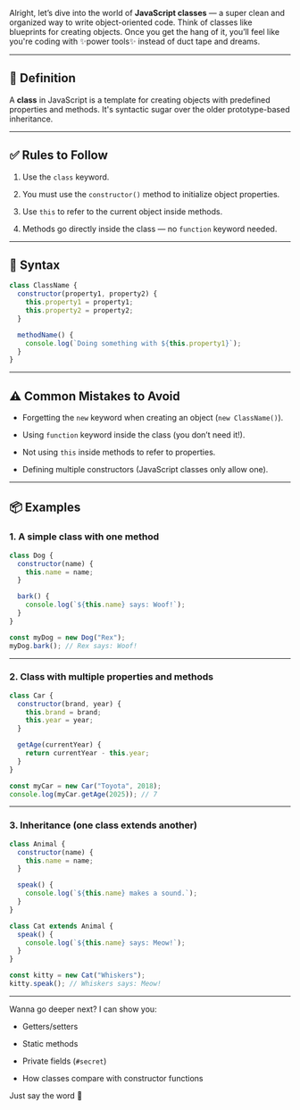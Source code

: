 Alright, let’s dive into the world of **JavaScript classes** — a super clean and organized way to write object-oriented code. Think of classes like blueprints for creating objects. Once you get the hang of it, you’ll feel like you're coding with ✨power tools✨ instead of duct tape and dreams.

---

## 🧠 **Definition**

A **class** in JavaScript is a template for creating objects with predefined properties and methods. It's syntactic sugar over the older prototype-based inheritance.

---

## ✅ **Rules to Follow**

1. Use the `class` keyword.
    
2. You must use the `constructor()` method to initialize object properties.
    
3. Use `this` to refer to the current object inside methods.
    
4. Methods go directly inside the class — no `function` keyword needed.
    

---

## 🔧 **Syntax**

```javascript
class ClassName {
  constructor(property1, property2) {
    this.property1 = property1;
    this.property2 = property2;
  }

  methodName() {
    console.log(`Doing something with ${this.property1}`);
  }
}
```

---

## ⚠️ **Common Mistakes to Avoid**

- Forgetting the `new` keyword when creating an object (`new ClassName()`).
    
- Using `function` keyword inside the class (you don’t need it!).
    
- Not using `this` inside methods to refer to properties.
    
- Defining multiple constructors (JavaScript classes only allow one).
    

---

## 📦 **Examples**

### 1. A simple class with one method

```javascript
class Dog {
  constructor(name) {
    this.name = name;
  }

  bark() {
    console.log(`${this.name} says: Woof!`);
  }
}

const myDog = new Dog("Rex");
myDog.bark(); // Rex says: Woof!
```

---

### 2. Class with multiple properties and methods

```javascript
class Car {
  constructor(brand, year) {
    this.brand = brand;
    this.year = year;
  }

  getAge(currentYear) {
    return currentYear - this.year;
  }
}

const myCar = new Car("Toyota", 2018);
console.log(myCar.getAge(2025)); // 7
```

---

### 3. Inheritance (one class extends another)

```javascript
class Animal {
  constructor(name) {
    this.name = name;
  }

  speak() {
    console.log(`${this.name} makes a sound.`);
  }
}

class Cat extends Animal {
  speak() {
    console.log(`${this.name} says: Meow!`);
  }
}

const kitty = new Cat("Whiskers");
kitty.speak(); // Whiskers says: Meow!
```

---

Wanna go deeper next? I can show you:

- Getters/setters
    
- Static methods
    
- Private fields (`#secret`)
    
- How classes compare with constructor functions
    

Just say the word 🚀
